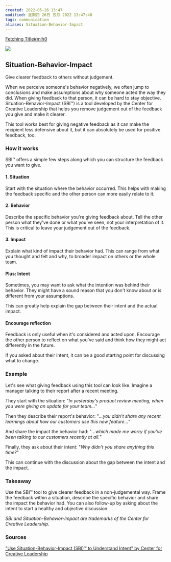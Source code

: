 ```yaml
---
created: 2022-05-26 13:47
modified: 星期四 26日 五月 2022 13:47:40
tags: communication
aliases: Situation-Behavior-Impact
---
```


[Fetching Title#mlh0](https://untools.co/situation-behavior-impact)


![](https://assets-us-01.kc-usercontent.com:443/c6e42f10-0ed4-0062-585c-b740aa1ad46c/b396dd5f-4c13-451b-acbf-8b536f3e7192/communication-icon.png)

## Situation-Behavior-Impact

Give clearer feedback to others without judgement.

When we perceive someone's behavior negatively, we often jump to conclusions and make assumptions about why someone acted the way they did. When giving feedback to that person, it can be hard to stay objective. Situation-Behavior-Impact (SBI™) is a tool developed by the Center for Creative Leadership that helps you remove judgement out of the feedback you give and make it clearer.

This tool works best for giving negative feedback as it can make the recipient less defensive about it, but it can absolutely be used for positive feedback, too.

### How it works

SBI™ offers a simple few steps along which you can structure the feedback you want to give.

#### 1. Situation

Start with the situation where the behavior occurred. This helps with making the feedback specific and the other person can more easily relate to it.

#### 2. Behavior

Describe the specific behavior you're giving feedback about. Tell the other person what they've done or what you've seen, not your interpretation of it. This is critical to leave your judgement out of the feedback.

#### 3. Impact

Explain what kind of impact their behavior had. This can range from what you thought and felt and why, to broader impact on others or the whole team.

#### Plus: Intent

Sometimes, you may want to ask what the intention was behind their behavior. They might have a sound reason that you don't know about or is different from your assumptions.

This can greatly help explain the gap between their intent and the actual impact.

#### Encourage reflection

Feedback is only useful when it's considered and acted upon. Encourage the other person to reflect on what you've said and think how they might act differently in the future.

If you asked about their intent, it can be a good starting point for discussing what to change.

### Example

Let's see what giving feedback using this tool can look like. Imagine a manager talking to their report after a recent meeting.

They start with the situation: "_In yesterday's product review meeting, when you were giving an update for your team..._"

Then they describe their report's behavior: "_...you didn't share any recent learnings about how our customers use this new feature..._"

And share the impact the behavior had: "_...which made me worry if you've been talking to our customers recently at all._"

Finally, they ask about their intent: "_Why didn't you share anything this time?_"

This can continue with the discussion about the gap between the intent and the impact.

### Takeaway

Use the SBI™ tool to give clearer feedback in a non-judgemental way. Frame the feedback within a situation, describe the specific behavior and share the impact the behavior had. You can also follow-up by asking about the intent to start a healthy and objective discussion.

_SBI and Situation-Behavior-Impact are trademarks of the Center for Creative Leadership._

### Sources

["Use Situation-Behavior-Impact (SBI)™ to Understand Intent" by Center for Creative Leadership](https://www.ccl.org/articles/leading-effectively-articles/closing-the-gap-between-intent-vs-impact-sbii/)
